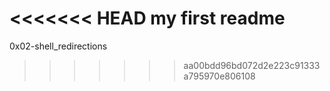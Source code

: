 <<<<<<< HEAD
my first readme 
=======
0x02-shell_redirections
>>>>>>> aa00bdd96bd072d2e223c91333a795970e806108
